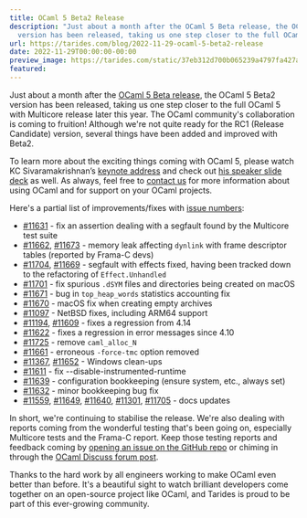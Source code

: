 ```yaml
---
title: OCaml 5 Beta2 Release
description: "Just about a month after the OCaml 5 Beta release, the OCaml 5 Beta2
  version has been released, taking us one step closer to the full OCaml\u2026"
url: https://tarides.com/blog/2022-11-29-ocaml-5-beta2-release
date: 2022-11-29T00:00:00-00:00
preview_image: https://tarides.com/static/37eb312d700b065239a4797fa427a8ee/0132d/beta2.jpg
featured:
---
```


<p>Just about a month after the <a href="https://tarides.com/blog/2022-10-17-ocaml-5-beta-release">OCaml 5 Beta release</a>, the OCaml 5 Beta2 version has been released, taking us one step closer to the full OCaml 5 with Multicore release later this year. The OCaml community's collaboration is coming to fruition! Although we're not quite ready for the RC1 (Release Candidate) version, several things have been added and improved with Beta2.</p>
<p>To learn more about the exciting things coming with OCaml 5, please watch KC Sivaramakrishnan&rsquo;s <a href="https://www.youtube.com/watch?v=zJ4G0TKwzVc">keynote address</a> and check out <a href="https://speakerdeck.com/kayceesrk/retrofitting-concurrency-lessons-from-the-engine-room">his speaker slide deck</a> as well. As always, feel free to <a href="https://tarides.com/company">contact us</a> for more information about using OCaml and for support on your OCaml projects.</p>
<p>Here's a partial list of improvements/fixes with <a href="https://github.com/ocaml/ocaml/issues">issue numbers</a>:</p>
<ul>
<li><a href="https://github.com/ocaml/ocaml/pull/11631">#11631</a> - fix an assertion dealing with a segfault found by the Multicore test suite</li>
<li><a href="https://github.com/ocaml/ocaml/issues/11662">#11662</a>, <a href="https://github.com/ocaml/ocaml/pull/11673">#11673</a> - memory leak affecting <code>dynlink</code> with frame descriptor tables (reported by Frama-C devs)</li>
<li><a href="https://github.com/ocaml/ocaml/pull/11704">#11704</a>, <a href="https://github.com/ocaml/ocaml/issues/11669">#11669</a> - segfault with effects fixed, having been tracked down to the refactoring of <code>Effect.Unhandled</code></li>
<li><a href="https://github.com/ocaml/ocaml/pull/11701">#11701</a> - fix spurious <code>.dSYM</code> files and directories being created on macOS</li>
<li><a href="https://github.com/ocaml/ocaml/pull/11671">#11671</a> - bug in <code>top_heap_words</code> statistics accounting fix</li>
<li><a href="https://github.com/ocaml/ocaml/pull/11670">#11670</a> - macOS fix when creating empty archives</li>
<li><a href="https://github.com/ocaml/ocaml/pull/11097">#11097</a> - NetBSD fixes, including ARM64 support</li>
<li><a href="https://github.com/ocaml/ocaml/pull/11194">#11194</a>, <a href="https://github.com/ocaml/ocaml/pull/11609">#11609</a> - fixes a regression from 4.14</li>
<li><a href="https://github.com/ocaml/ocaml/pull/11622">#11622</a> - fixes a regression in error messages since 4.10</li>
<li><a href="https://github.com/ocaml/ocaml/pull/11725">#11725</a> - remove <code>caml_alloc_N</code></li>
<li><a href="https://github.com/ocaml/ocaml/pull/11661">#11661</a> - erroneous <code>-force-tmc</code> option removed</li>
<li><a href="https://github.com/ocaml/ocaml/pull/11367">#11367</a>, <a href="https://github.com/ocaml/ocaml/pull/11652">#11652</a> - Windows clean-ups</li>
<li><a href="https://github.com/ocaml/ocaml/pull/11611">#11611</a> - fix --disable-instrumented-runtime</li>
<li><a href="https://github.com/ocaml/ocaml/pull/11639">#11639</a> - configuration bookkeeping (ensure system, etc., always set)</li>
<li><a href="https://github.com/ocaml/ocaml/pull/11632">#11632</a> - minor bookkeeping bug fix</li>
<li><a href="https://github.com/ocaml/ocaml/pull/11559">#11559</a>, <a href="https://github.com/ocaml/ocaml/pull/11649">#11649</a>, <a href="https://github.com/ocaml/ocaml/pull/11640">#11640</a>, <a href="https://github.com/ocaml/ocaml/pull/11301">#11301</a>, <a href="https://github.com/ocaml/ocaml/pull/11705">#11705</a> - docs updates</li>
</ul>
<p>In short, we're continuing to stabilise the release. We're also dealing with reports coming from the wonderful testing that's been going on, especially Multicore tests and the Frama-C report. Keep those testing reports and feedback coming by <a href="https://github.com/ocaml/ocaml/issues">opening an issue on the GitHub repo</a> or chiming in through the <a href="https://discuss.ocaml.org/t/ocaml-5-0-0-second-beta-release/10871">OCaml Discuss forum post</a>.</p>
<p>Thanks to the hard work by all engineers working to make OCaml even better than before. It's a beautiful sight to watch brilliant developers come together on an open-source project like OCaml, and Tarides is proud to be part of this ever-growing community.</p>
